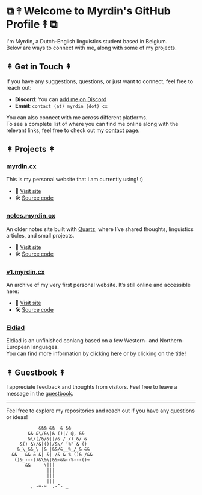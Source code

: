 # ⧉ ↟ Welcome to Myrdin's GitHub Profile ↟ ⧉

I'm Myrdin, a Dutch-English linguistics student based in Belgium. \
Below are ways to connect with me, along with some of my projects.

## ↟ Get in Touch ↟

If you have any suggestions, questions, or just want to connect, feel free to reach out:

- **Discord**: You can [add me on Discord](https://discord.com/users/300300616335622154/)
- **Email**: `contact (at) myrdin (dot) cx`

You can also connect with me across different platforms. \
To see a complete list of where you can find me online along with the relevant links, feel free to check out my [contact page](https://myrdin.cx/card).


## ↟ Projects ↟

### [myrdin.cx](https://myrdin.cx)
This is my personal website that I am currently using! :)
- 🔗 [Visit site](https://myrdin.cx)  
- 🛠 [Source code](https://github.com/Myrdincx/myrdin.cx)



### [notes.myrdin.cx](https://notes.myrdin.cx)
An older notes site built with [Quartz](https://quartz.jzhao.xyz/), where I’ve shared thoughts, linguistics articles, and small projects.  
- 🔗 [Visit site](https://notes.myrdin.cx)  
- 🛠 [Source code](https://github.com/Myrdincx/notes.myrdin.cx)

### [v1.myrdin.cx](https://v1.myrdin.cx)
An archive of my very first personal website. It’s still online and accessible here:  
- 🔗 [Visit site](https://v1.myrdin.cx)  
- 🛠 [Source code](https://github.com/Myrdincx/v1.myrdin.cx)

### [Eldiad](https://myrdin.cx/blog.html?post=eldiad)

Eldiad is an unfinished conlang based on a few Western- and Northern-European languages. \
You can find more information by clicking [here](https://myrdin.cx/blog.html?post=eldiad) or by clicking on the title!

## ↟ Guestbook ↟

I appreciate feedback and thoughts from visitors. Feel free to leave a message in the [guestbook](https://myrdin.atabook.org/).

---

Feel free to explore my repositories and reach out if you have any questions or ideas!

```
            &&& &&  & &&
        && &\/&\|& ()|/ @, &&
        &\/(/&/&||/& /_/)_&/_&
     &() &\/&|()|/&\/ '%" & ()
    &_\_&&_\ |& |&&/&__%_/_& &&
  &&   && & &| &| /& & % ()& /&&
   ()&_---()&\&\|&&-&&--%---()~
       &&     \|||
               |||
               |||
               |||
         , -=-~  .-^- _
```

